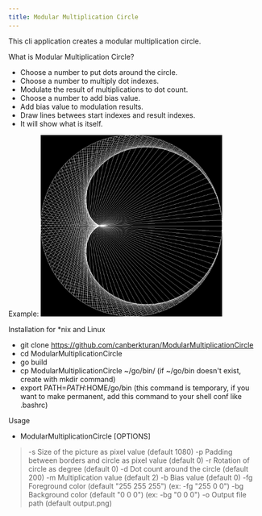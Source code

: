 ```yaml
---
title: Modular Multiplication Circle
---
```

This cli application creates a modular multiplication circle.

What is Modular Multiplication Circle?
- Choose a number to put dots around the circle.
- Choose a number to multiply dot indexes.
- Modulate the result of multiplications to dot count.
- Choose a number to add bias value.
- Add bias value to modulation results.
- Draw lines betwees start indexes and result indexes.
- It will show what is itself.

Example:
<img src="examples/mmc1.png" style="width:360px; height:auto"/>

Installation for \*nix and Linux  
- git clone https://github.com/canberkturan/ModularMultiplicationCircle
- cd ModularMultiplicationCircle
- go build
- cp ModularMultiplicationCircle ~/go/bin/ (if ~/go/bin doesn't exist, create with mkdir command)
- export PATH=$PATH:$HOME/go/bin (this command is temporary, if you want to make permanent, add this command to your shell conf like .bashrc)

Usage
- ModularMultiplicationCircle [OPTIONS]
> -s Size of the picture as pixel value (default 1080)
> -p Padding between borders and circle as pixel value (default 0)
> -r Rotation of circle as degree (default 0)
> -d Dot count around the circle (default 200)
> -m Multiplication value (default 2)
> -b Bias value (default 0)
> -fg Foreground color (default "255 255 255") (ex: -fg "255 0 0")
> -bg Background color (default "0 0 0") (ex: -bg "0 0 0")
> -o Output file path (default output.png)
